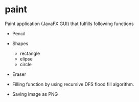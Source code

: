 # paint
Paint application (JavaFX GUI) that fulfills following functions

* Pencil
* Shapes
  * rectangle
  * elipse
  * circle

* Eraser

* Filling function by using recursive DFS flood fill algorithm.

* Saving image as PNG
